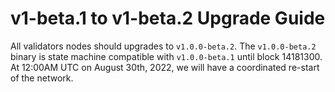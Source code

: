 # v1-beta.1 to v1-beta.2 Upgrade Guide

All validators nodes should upgrades to `v1.0.0-beta.2`. The `v1.0.0-beta.2` binary is state machine compatible with `v1.0.0-beta.1` until block 14181300. At 12:00AM UTC on August 30th, 2022, we will have a coordinated re-start of the network. 
